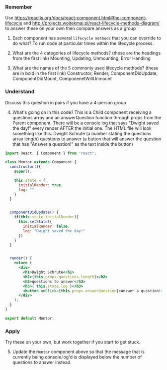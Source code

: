 ### Remember

Use https://reactjs.org/docs/react-component.html#the-component-lifecycle and http://projects.wojtekmaj.pl/react-lifecycle-methods-diagram/ to answer these on your own then compare answers as a group

1.  Each component has several `lifecycle methods` that you can override to do what?
To run code at particular times within the lifecycle process.

2.  What are the 4 categories of lifecycle methods? (these are the headings from the first link)
Mounting, Updating, Unmounting, Error Handling

3.  What are the names of the 5 commonly used lifecycle methods? (these are in bold in the first link)
Constructor, Render, ComponentDidUpdate, ComponentDidMount, ComponenetWillUnmount

### Understand

Discuss this question in pairs if you have a 4-person group

4.  What's going on in this code?
This is a Child component receiving a questions array and an answerQuestion function through props from the Parent component. There will be a console log that says "Dwight saved the day!" every render AFTER the initial one.
The HTML file will look something like this:
Dwight Schrute
(a number stating the questions array length)
questions to answer
(a button that will answer the question that has "Answer a question!" as the text inside the button)

```jsx
import React, { Component } from "react";

class Mentor extends Component {
  constructor(){
    super();

    this.state = {
      initialRender: true,
      log: ""
    }
  }


  componentDidUpdate() {
    if(this.state.initialRender){
      this.setState({
        initialRender: false,
        log: "Dwight saved the day!"
      })
    }
  }


  render() {
    return (
      <div>
        <h1>Dwight Schrute</h1>
        <h2>{this.props.questions.length}</h2>
        <h3>questions to answer</h3>
        <h3>{ this.state.log }</h3>
        <button onClick={this.props.answerQuestion}>Answer a question!</button>
      </div>
    );
  }
}

export default Mentor;
```

### Apply

Try these on your own, but work together if you start to get stuck.

5.  Update the `Mentor` component above so that the message that is currently being console.log'd is displayed below the number of questions to answer instead.
